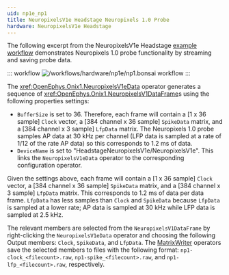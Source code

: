 ```yaml
---
uid: np1e_np1
title: NeuropixelsV1e Headstage Neuropixels 1.0 Probe
hardware: NeuropixelsV1e Headstage
---
```


The following excerpt from the NeuropixelsV1e Headstage [example workflow](xref:np1e) demonstrates Neuropixels 1.0 probe
functionality by streaming and saving probe data.

::: workflow
![/workflows/hardware/np1e/np1.bonsai workflow](../../../workflows/hardware/np1e/np1.bonsai)
:::

The <xref:OpenEphys.Onix1.NeuropixelsV1eData> operator generates a sequence of
<xref:OpenEphys.Onix1.NeuropixelsV1DataFrame>s using the following properties settings:
- `BufferSize` is set to 36. Therefore, each frame will contain a [1 x 36 sample] `Clock` vector, a [384
  channel x 36 sample] `SpikeData` matrix, and a [384 channel x 3 sample] `LfpData` matrix. The Neuropixels 1.0 probe
  samples AP data at 30 kHz per channel (LFP data is sampled at a rate of 1/12 of the rate AP data) so this corresponds
  to 1.2 ms of data.
- `DeviceName` is set to "HeadstageNeuropixelsV1e/NeuropixelsV1e". This links the `NeuropixelsV1eData` operator to the
  corresponding configuration operator.

Given the settings above, each frame will contain a [1 x 36 sample] `Clock` vector, a [384 channel x 36 sample]
`SpikeData` matrix, and a [384 channel x 3 sample] `LfpData` matrix. This corresponds to 1.2 ms of data per data
frame. `LfpData` has less samples than `Clock` and `SpikeData` because `LfpData` is sampled at a lower rate; AP data
is sampled at 30 kHz while LFP data is sampled at 2.5 kHz.

The relevant members are selected from the `NeuropixelsV1DataFrame` by right-clicking the `NeuropixelsV1eData` operator
and choosing the following Output members: `Clock`, `SpikeData`, and `LfpData`. The
[MatrixWriter](xref:Bonsai.Dsp.MatrixWriter) operators save the selected members to files with the following format:
`np1-clock_<filecount>.raw`, `np1-spike_<filecount>.raw`, and `np1-lfp_<filecount>.raw`, respectively.
